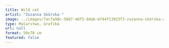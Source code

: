 ```yaml
---
title: Wild cat
artist: "Zuzanna Skórska "
image: ../images/7acfa98c-5887-40f5-8dab-bf44f13923f3-zuzanna-skórska-alicja-kucharska.jpeg
type: Malarstwo, Grafika
url: null
format: 50x70 cm
featured: false
---
```

